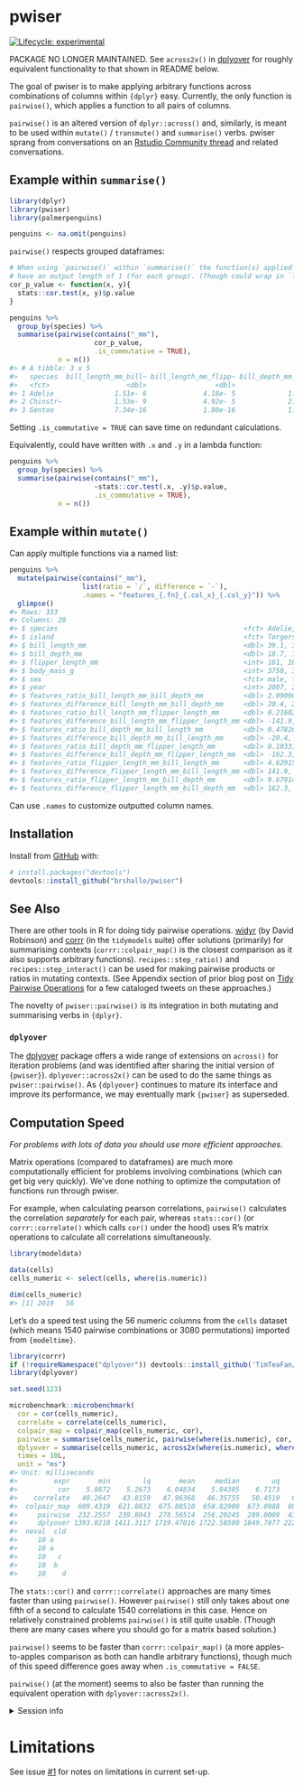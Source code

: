 
<!-- README.md is generated from README.Rmd. Please edit that file -->

# pwiser

<!-- badges: start -->

[![Lifecycle:
experimental](https://img.shields.io/badge/lifecycle-experimental-orange.svg)](https://lifecycle.r-lib.org/articles/stages.html#experimental)
<!-- badges: end -->

PACKAGE NO LONGER MAINTAINED. See `across2x()` in [dplyover](https://github.com/TimTeaFan/dplyover) for roughly equivalent functionality to that shown in README below.

The goal of pwiser is to make applying arbitrary functions across
combinations of columns within `{dplyr}` easy. Currently, the only
function is `pairwise()`, which applies a function to all pairs of
columns.

`pairwise()` is an altered version of `dplyr::across()` and, similarly,
is meant to be used within `mutate()` / `transmute()` and `summarise()`
verbs. pwiser sprang from conversations on an [Rstudio Community
thread](https://community.rstudio.com/t/pairwise-function-for-use-within-dplyr-mutate-and-dplyr-summarise/94684)
and related conversations.

## Example within `summarise()`

``` r
library(dplyr)
library(pwiser)
library(palmerpenguins)

penguins <- na.omit(penguins)
```

`pairwise()` respects grouped dataframes:

``` r
# When using `pairwise()` within `summarise()` the function(s) applied should
# have an output length of 1 (for each group). (Though could wrap in `list()` to make a list column output.)
cor_p_value <- function(x, y){
  stats::cor.test(x, y)$p.value
}

penguins %>% 
  group_by(species) %>% 
  summarise(pairwise(contains("_mm"), 
                     cor_p_value, 
                     .is_commutative = TRUE),
            n = n())
#> # A tibble: 3 x 5
#>   species  bill_length_mm_bill~ bill_length_mm_flipp~ bill_depth_mm_flipp~     n
#>   <fct>                   <dbl>                 <dbl>                <dbl> <int>
#> 1 Adelie               1.51e- 6              4.18e- 5             1.34e- 4   146
#> 2 Chinstr~             1.53e- 9              4.92e- 5             2.16e- 7    68
#> 3 Gentoo               7.34e-16              1.80e-16             1.40e-19   119
```

Setting `.is_commutative = TRUE` can save time on redundant
calculations.

Equivalently, could have written with `.x` and `.y` in a lambda
function:

``` r
penguins %>% 
  group_by(species) %>% 
  summarise(pairwise(contains("_mm"), 
                     ~stats::cor.test(.x, .y)$p.value, 
                     .is_commutative = TRUE),
            n = n())
```

<!-- You'll still need to render `README.Rmd` regularly, to keep `README.md` up-to-date. `devtools::build_readme()` is handy for this. You could also use GitHub Actions to re-render `README.Rmd` every time you push. An example workflow can be found here: <https://github.com/r-lib/actions/tree/master/examples>. -->

## Example within `mutate()`

Can apply multiple functions via a named list:

``` r
penguins %>% 
  mutate(pairwise(contains("_mm"), 
                  list(ratio = `/`, difference = `-`),
                  .names = "features_{.fn}_{.col_x}_{.col_y}")) %>% 
  glimpse()
#> Rows: 333
#> Columns: 20
#> $ species                                              <fct> Adelie, Adelie, A~
#> $ island                                               <fct> Torgersen, Torger~
#> $ bill_length_mm                                       <dbl> 39.1, 39.5, 40.3,~
#> $ bill_depth_mm                                        <dbl> 18.7, 17.4, 18.0,~
#> $ flipper_length_mm                                    <int> 181, 186, 195, 19~
#> $ body_mass_g                                          <int> 3750, 3800, 3250,~
#> $ sex                                                  <fct> male, female, fem~
#> $ year                                                 <int> 2007, 2007, 2007,~
#> $ features_ratio_bill_length_mm_bill_depth_mm          <dbl> 2.090909, 2.27011~
#> $ features_difference_bill_length_mm_bill_depth_mm     <dbl> 20.4, 22.1, 22.3,~
#> $ features_ratio_bill_length_mm_flipper_length_mm      <dbl> 0.2160221, 0.2123~
#> $ features_difference_bill_length_mm_flipper_length_mm <dbl> -141.9, -146.5, -~
#> $ features_ratio_bill_depth_mm_bill_length_mm          <dbl> 0.4782609, 0.4405~
#> $ features_difference_bill_depth_mm_bill_length_mm     <dbl> -20.4, -22.1, -22~
#> $ features_ratio_bill_depth_mm_flipper_length_mm       <dbl> 0.10331492, 0.093~
#> $ features_difference_bill_depth_mm_flipper_length_mm  <dbl> -162.3, -168.6, -~
#> $ features_ratio_flipper_length_mm_bill_length_mm      <dbl> 4.629156, 4.70886~
#> $ features_difference_flipper_length_mm_bill_length_mm <dbl> 141.9, 146.5, 154~
#> $ features_ratio_flipper_length_mm_bill_depth_mm       <dbl> 9.679144, 10.6896~
#> $ features_difference_flipper_length_mm_bill_depth_mm  <dbl> 162.3, 168.6, 177~
```

Can use `.names` to customize outputted column names.

## Installation

Install from [GitHub](https://github.com/) with:

``` r
# install.packages("devtools")
devtools::install_github("brshallo/pwiser")
```

## See Also

There are other tools in R for doing tidy pairwise operations.
[widyr](https://github.com/dgrtwo/widyr) (by David Robinson) and
[corrr](https://github.com/tidymodels/corrr) (in the `tidymodels` suite)
offer solutions (primarily) for summarising contexts
(`corrr::colpair_map()` is the closest comparison as it also supports
arbitrary functions). `recipes::step_ratio()` and
`recipes::step_interact()` can be used for making pairwise products or
ratios in mutating contexts. (See Appendix section of prior blog post on
[Tidy Pairwise
Operations](https://www.bryanshalloway.com/2020/06/03/tidy-2-way-column-combinations/#tweets)
for a few cataloged tweets on these approaches.)

The novelty of `pwiser::pairwise()` is its integration in both mutating
and summarising verbs in `{dplyr}`.

### `dplyover`

The [dplyover](https://github.com/TimTeaFan/dplyover) package offers a
wide range of extensions on `across()` for iteration problems (and was
identified after sharing the initial version of `{pwiser}`).
`dplyover::across2x()` can be used to do the same things as
`pwiser::pairwise()`. As `{dplyover}` continues to mature its interface
and improve its performance, we may eventually mark `{pwiser}` as
superseded.

## Computation Speed

*For problems with lots of data you should use more efficient
approaches.*

Matrix operations (compared to dataframes) are much more computationally
efficient for problems involving combinations (which can get big very
quickly). We’ve done nothing to optimize the computation of functions
run through pwiser.

For example, when calculating pearson correlations, `pairwise()`
calculates the correlation *separately* for each pair, whereas
`stats::cor()` (or `corrr::correlate()` which calls `cor()` under the
hood) uses R’s matrix operations to calculate all correlations
simultaneously.

``` r
library(modeldata)

data(cells)
cells_numeric <- select(cells, where(is.numeric))

dim(cells_numeric)
#> [1] 2019   56
```

Let’s do a speed test using the 56 numeric columns from the `cells`
dataset (which means 1540 pairwise combinations or 3080 permutations)
imported from `{modeltime}`.

``` r
library(corrr)
if (!requireNamespace("dplyover")) devtools::install_github('TimTeaFan/dplyover')
library(dplyover)

set.seed(123)

microbenchmark::microbenchmark(
  cor = cor(cells_numeric),
  correlate = correlate(cells_numeric),
  colpair_map = colpair_map(cells_numeric, cor),
  pairwise = summarise(cells_numeric, pairwise(where(is.numeric), cor, .is_commutative = TRUE)),
  dplyover = summarise(cells_numeric, across2x(where(is.numeric), where(is.numeric), cor, .comb = "minimal")),
  times = 10L,
  unit = "ms")
#> Unit: milliseconds
#>         expr       min        lq       mean     median        uq       max
#>          cor    5.0872    5.2673    6.04834    5.84305    6.7173    7.5421
#>    correlate   40.2647   43.8159   47.96368   46.35755   50.4519   61.3870
#>  colpair_map  609.4319  621.8832  675.88510  658.82900  673.0988  885.6218
#>     pairwise  232.2557  239.8043  278.56514  256.20245  289.0009  439.8503
#>     dplyover 1393.0210 1411.3117 1719.47016 1722.58500 1849.7877 2223.6372
#>  neval  cld
#>     10 a   
#>     10 a   
#>     10   c 
#>     10  b  
#>     10    d
```

The `stats::cor()` and `corrr::correlate()` approaches are many times
faster than using `pairwise()`. However `pairwise()` still only takes
about one fifth of a second to calculate 1540 correlations in this case.
Hence on relatively constrained problems `pairwise()` is still quite
usable. (Though there are many cases where you should go for a matrix
based solution.)

`pairwise()` seems to be faster than `corrr::colpair_map()` (a more
apples-to-apples comparison as both can handle arbitrary functions),
though much of this speed difference goes away when
`.is_commutative = FALSE`.

`pairwise()` (at the moment) seems to also be faster than running the
equivalent operation with `dplyover::across2x()`.

<details style="margin-bottom:10px;">
<summary>
Session info
</summary>

``` r
sessionInfo()
#> R version 3.5.1 (2018-07-02)
#> Platform: x86_64-w64-mingw32/x64 (64-bit)
#> Running under: Windows 10 x64 (build 19042)
#> 
#> Matrix products: default
#> 
#> locale:
#> [1] LC_COLLATE=English_United States.1252 
#> [2] LC_CTYPE=English_United States.1252   
#> [3] LC_MONETARY=English_United States.1252
#> [4] LC_NUMERIC=C                          
#> [5] LC_TIME=English_United States.1252    
#> 
#> attached base packages:
#> [1] stats     graphics  grDevices utils     datasets  methods   base     
#> 
#> other attached packages:
#> [1] dplyover_0.0.8.9000  corrr_0.4.3          modeldata_0.1.0     
#> [4] palmerpenguins_0.1.0 pwiser_0.0.1.9000    dplyr_1.0.6         
#> 
#> loaded via a namespace (and not attached):
#>  [1] pillar_1.6.1         compiler_3.5.1       tools_3.5.1         
#>  [4] digest_0.6.27        lattice_0.20-35      evaluate_0.14       
#>  [7] lifecycle_1.0.0      tibble_3.1.2         gtable_0.3.0        
#> [10] pkgconfig_2.0.3      rlang_0.4.11         Matrix_1.2-14       
#> [13] DBI_1.1.1            cli_2.5.0            rstudioapi_0.13     
#> [16] microbenchmark_1.4-7 yaml_2.2.1           mvtnorm_1.1-1       
#> [19] xfun_0.23            stringr_1.4.0        knitr_1.33          
#> [22] generics_0.1.0       vctrs_0.3.8          grid_3.5.1          
#> [25] tidyselect_1.1.1     glue_1.4.2           R6_2.5.0            
#> [28] fansi_0.5.0          survival_3.1-12      rmarkdown_2.8       
#> [31] multcomp_1.4-17      TH.data_1.0-10       purrr_0.3.4         
#> [34] ggplot2_3.3.3        magrittr_2.0.1       codetools_0.2-15    
#> [37] MASS_7.3-50          splines_3.5.1        scales_1.1.1        
#> [40] ellipsis_0.3.2       htmltools_0.5.1.1    assertthat_0.2.1    
#> [43] colorspace_2.0-1     sandwich_3.0-1       utf8_1.2.1          
#> [46] stringi_1.6.2        munsell_0.5.0        crayon_1.4.1        
#> [49] zoo_1.8-9
```

</details>

# Limitations

See issue [\#1](https://github.com/brshallo/pwiser/issues/1) for notes
on limitations in current set-up.
